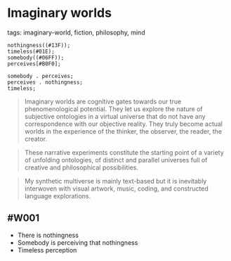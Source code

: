 
# Imaginary worlds

tags: imaginary-world, fiction, philosophy, mind

<tree>

    nothingness((#13F));
    timeless(#01E);
    somebody((#06FF));
    perceives[#B0F0];
    
    somebody . perceives;
    perceives . nothingness;
    timeless;

</tree>

> Imaginary worlds are cognitive gates towards our true phenomenological potential. They let us explore the nature of subjective ontologies in a virtual universe that do not have any correspondence with our objective reality. They truly become actual worlds in the experience of the thinker, the observer, the reader, the creator. 

> These narrative experiments constitute the starting point of a variety of unfolding ontologies, of distinct and parallel universes full of creative and philosophical possibilities.

> My synthetic multiverse is mainly text-based but it is inevitably interwoven with visual artwork, music, coding, and constructed language explorations. 


## #W001

* There is nothingness
* Somebody is perceiving that nothingness
* Timeless perception

<world><treeview></treview></world>


